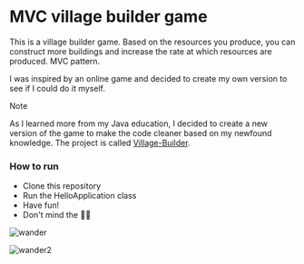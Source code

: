 # MVC village builder game

This is a village builder game. Based on the resources you produce, you can construct more buildings and increase the rate at which resources are produced.
MVC pattern.

I was inspired by an online game and decided to create my own version to see if I could do it myself.

> [!NOTE]  
>As I learned more from my Java education, I decided to create a new version of the game to make the code cleaner based on my newfound knowledge. 
The project is called [Village-Builder](https://github.com/vonfredd/Village-Builder).

### How to run
- Clone this repository
- Run the HelloApplication class
- Have fun!
- Don't mind the :bug::bug:

![wander](https://github.com/vonfredd/Wander/assets/130497295/60440595-d5cd-46e8-b65a-5b46d774e768)


![wander2](https://github.com/vonfredd/Wander/assets/130497295/d42f82a7-214e-4951-8b62-4c42a6b80205)
